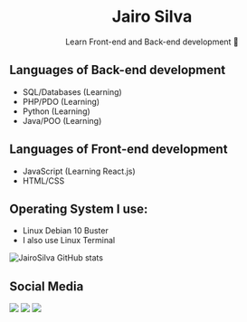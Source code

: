 <h1 align="center">Jairo Silva</h1>
<p align="center">Learn Front-end and Back-end development 🚀</p>

## Languages of Back-end development
- SQL/Databases (Learning)
- PHP/PDO (Learning)
- Python (Learning)
- Java/POO (Learning)
## Languages of Front-end development
- JavaScript (Learning React.js)
- HTML/CSS

## Operating System I use:
- Linux Debian 10 Buster
- I also use Linux Terminal

![JairoSilva GitHub stats](https://github-readme-stats.vercel.app/api?username=jairosilva2005&show_icons=true&theme=default)


## Social Media
[<img src="https://img.shields.io/badge/twitter-%231DA1F2.svg?&style=for-the-badge&logo=twitter&logoColor=white" />](https://twitter.com/jairosilva2005)
[<img src = "https://img.shields.io/badge/instagram-%23E4405F.svg?&style=for-the-badge&logo=instagram&logoColor=white">](https://www.instagram.com/jairo_nth/)
[<img src = "https://img.shields.io/badge/facebook-%231877F2.svg?&style=for-the-badge&logo=facebook&logoColor=white">](https://www.facebook.com/jairo.holanda.7330)

